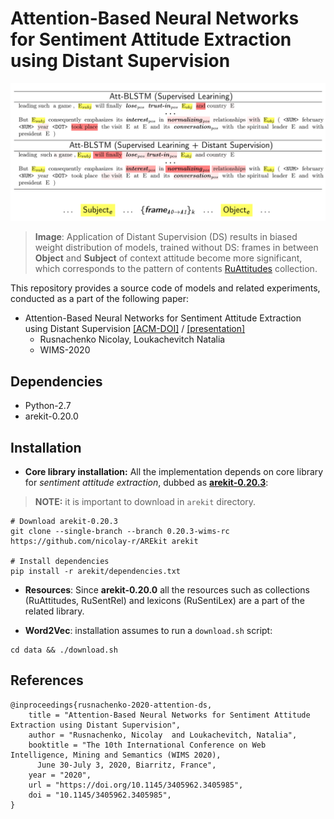 # Attention-Based Neural Networks for Sentiment Attitude Extraction using Distant Supervision

![](docs/weight.png)
> **Image**: Application of Distant Supervision (DS) 
results in biased weight distribution of models, trained without DS: frames in between **Object** and 
**Subject** of context attitude become more significant, which corresponds to the pattern of contents [RuAttitudes](https://github.com/nicolay-r/RuAttitudes) collection.

This repository provides a source code of models and related experiments, conducted as a part of the following paper:

* Attention-Based Neural Networks for Sentiment Attitude Extraction using Distant Supervision 
[[ACM-DOI]](https://doi.org/10.1145/3405962.3405985) /
[[presentation]](docs/wims_2020_slides.pdf)
    * Rusnachenko Nicolay, Loukachevitch Natalia
    * WIMS-2020

## Dependencies

* Python-2.7
* arekit-0.20.0

## Installation

* **Core library installation:** All the implementation depends on
core library for *sentiment attitude extraction*,
dubbed as [**arekit-0.20.3**](https://github.com/nicolay-r/AREkit/blob/0.20.3-wims-rc/README.md):
> **NOTE:** it is important to download in ``arekit`` directory.
```
# Download arekit-0.20.3
git clone --single-branch --branch 0.20.3-wims-rc https://github.com/nicolay-r/AREkit arekit

# Install dependencies
pip install -r arekit/dependencies.txt
```
* **Resources**: Since **arekit-0.20.0** all the resources such as collections
(RuAttitudes, RuSentRel) and lexicons
(RuSentiLex) are a part of the related library.

* **Word2Vec**: installation assumes to run a ``download.sh`` script:
```
cd data && ./download.sh
```

## References

```
@inproceedings{rusnachenko-2020-attention-ds,
    title = "Attention-Based Neural Networks for Sentiment Attitude Extraction using Distant Supervision",
    author = "Rusnachenko, Nicolay  and Loukachevitch, Natalia",
    booktitle = "The 10th International Conference on Web Intelligence, Mining and Semantics (WIMS 2020), 
      June 30-July 3, 2020, Biarritz, France",
    year = "2020",
    url = "https://doi.org/10.1145/3405962.3405985",
    doi = "10.1145/3405962.3405985",
}
```
